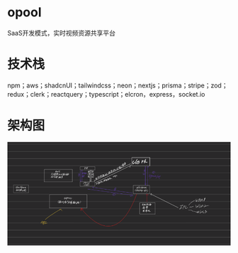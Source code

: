 # opool
SaaS开发模式，实时视频资源共享平台
# 技术栈
npm；aws；shadcnUI；tailwindcss；neon；nextjs；prisma；stripe；zod；redux；clerk；reactquery；typescript；elcron，express，socket.io
# 架构图
![alt 项目架构图](./架构简图.png)